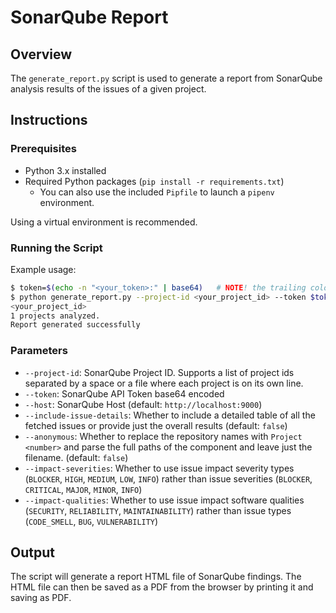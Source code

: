 # SonarQube Report

## Overview

The `generate_report.py` script is used to generate a report from SonarQube analysis results of the
issues of a given project.

## Instructions

### Prerequisites

- Python 3.x installed
- Required Python packages (`pip install -r requirements.txt`)
  - You can also use the included `Pipfile` to launch a `pipenv` environment.

Using a virtual environment is recommended.

### Running the Script

Example usage:

```sh
$ token=$(echo -n "<your_token>:" | base64)   # NOTE! the trailing colon (:) is required after your token
$ python generate_report.py --project-id <your_project_id> --token $token --host <host> --include-issue-details
<your_project_id>
1 projects analyzed.
Report generated successfully
```

### Parameters

- `--project-id`: SonarQube Project ID. Supports a list of project ids separated by a space or a file where each project is on its own line.
- `--token`: SonarQube API Token base64 encoded
- `--host`: SonarQube Host (default: `http://localhost:9000`)
- `--include-issue-details`: Whether to include a detailed table of all the fetched issues or provide just the overall results (default: `false`)
- `--anonymous`: Whether to replace the repository names with `Project <number>` and parse the full paths of the
    component and leave just the filename. (default: `false`)
- `--impact-severities`: Whether to use issue impact severity types (`BLOCKER`, `HIGH`, `MEDIUM`, `LOW`, `INFO`) rather than issue severities
    (`BLOCKER`, `CRITICAL`, `MAJOR`, `MINOR`, `INFO`)
- `--impact-qualities`: Whether to use issue impact software qualities (`SECURITY`, `RELIABILITY`, `MAINTAINABILITY`) rather than issue types
    (`CODE_SMELL`, `BUG`, `VULNERABILITY`)

## Output

The script will generate a report HTML file of SonarQube findings. The HTML file can then be saved as a PDF from the browser by printing it
and saving as PDF.
